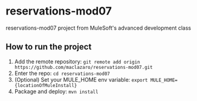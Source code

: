 # reservations-mod07
reservations-mod07 project from MuleSoft's advanced development class
## How to run the project
1. Add the remote repository: `git remote add origin https://github.com/maclazaro/reservations-mod07.git`
2. Enter the repo: `cd reservations-mod07`
3. (Optional) Set your MULE_HOME env variable: `export MULE_HOME={locationOfMuleInstall}`
4. Package and deploy: `mvn install`